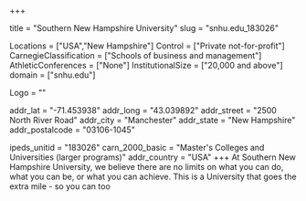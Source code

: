 
+++

title = "Southern New Hampshire University"
slug = "snhu.edu_183026"

Locations = ["USA","New Hampshire"]
Control = ["Private not-for-profit"]
CarnegieClassification = ["Schools of business and management"]
AthleticConferences = ["None"]
InstitutionalSize = ["20,000 and above"]
domain = ["snhu.edu"]

Logo = ""

addr_lat = "-71.453938"
addr_long = "43.039892"
addr_street = "2500 North River Road"
addr_city = "Manchester"
addr_state = "New Hampshire"
addr_postalcode = "03106-1045"

ipeds_unitid = "183026"
carn_2000_basic = "Master's Colleges and Universities (larger programs)"
addr_country = "USA"
+++
    At Southern New Hampshire University, we believe there are no limits on what you can do, what you can be, or what you can achieve. This is a University that goes the extra mile - so you can too
